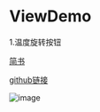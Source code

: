 # ViewDemo

1.温度旋转按钮

[简书](http://www.jianshu.com/p/2f7bfe1d7345)

[github链接](https://github.com/alidili/TempControlView)
      
![image](https://github.com/shiweigang789/ViewDemo/image/tempview.git)
      
      
